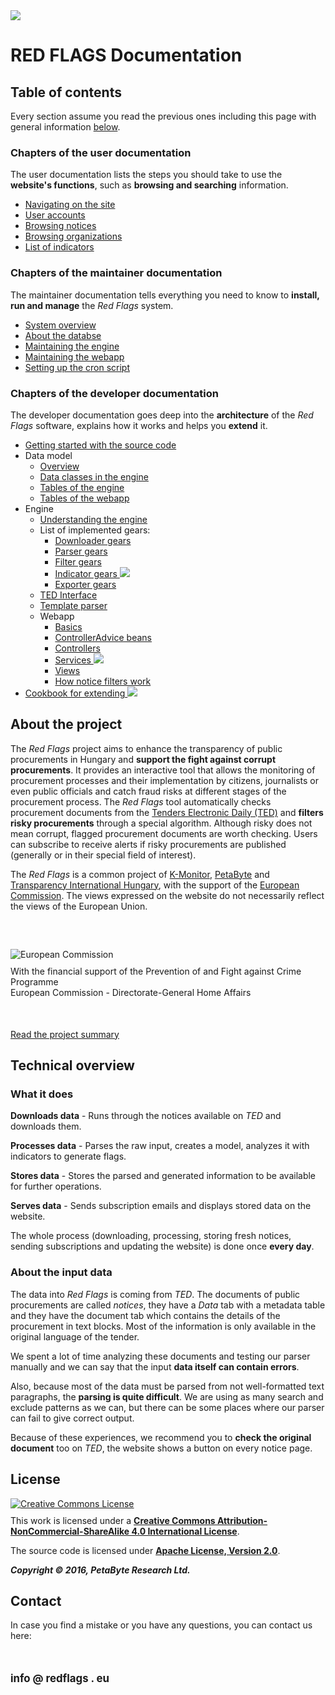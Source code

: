 <div class="intro-pic">
	<img src="img/intro.svg" />
</div>

# RED FLAGS Documentation



## Table of contents

Every section assume you read the previous ones including this page with general information [below](#about-the-project).



### Chapters of the user documentation

The user documentation lists the steps you should take to use the **website's functions**, such as **browsing and searching** information.

* [Navigating on the site](/user/navigation/)
* [User accounts](/user/accounts/)
* [Browsing notices](/user/notices/)
* [Browsing organizations](/user/organizations/)
* [List of indicators](/user/indicators/)

### Chapters of the maintainer documentation

The maintainer documentation tells everything you need to know to **install, run and manage** the *Red Flags* system.

* [System overview](/maintainer/overview/)
* [About the databse](/maintainer/database/)
* [Maintaining the engine](/maintainer/engine/)
* [Maintaining the webapp](/maintainer/webapp/)
* [Setting up the cron script](/maintainer/cron/)

### Chapters of the developer documentation

The developer documentation goes deep into the **architecture** of the *Red Flags* software, explains how it works and helps you **extend** it.

* [Getting started with the source code](/developer/first/)
* Data model
	* [Overview                    ](/developer/data/)
	* [Data classes in the engine  ](/developer/data/classes/)
	* [Tables of the engine        ](/developer/data/engine-tables/)
	* [Tables of the webapp        ](/developer/data/webapp-tables/)
* Engine
	* [Understanding the engine    ](/developer/engine/)
	* List of implemented gears:
		* [Downloader gears        ](/developer/engine/gears/downloaders/)
		* [Parser gears            ](/developer/engine/gears/parsers/)
		* [Filter gears            ](/developer/engine/gears/filters/)
		* [Indicator gears         ](/developer/engine/gears/indicators/)  ![](https://img.shields.io/badge/progress-0_%-red.svg)
		* [Exporter gears          ](/developer/engine/gears/exporters/)
	* [TED Interface               ](/developer/engine/tedinterface/)
	* [Template parser             ](/developer/engine/templateparser/)
	* Webapp
		* [Basics                  ](/developer/webapp/basic/)
		* [ControllerAdvice beans  ](/developer/webapp/controller-advices/)
		* [Controllers             ](/developer/webapp/controllers/)
		* [Services                ](/developer/webapp/services/)          ![](https://img.shields.io/badge/progress-0_%-red.svg)
		* [Views                   ](/developer/webapp/views/)
		* [How notice filters work ](/developer/webapp/filters/)
* [Cookbook for extending          ](/developer/cookbook/)                 ![](https://img.shields.io/badge/progress-25_%-orange.svg)



## About the project

The *Red Flags* project aims to enhance the transparency of public procurements in Hungary and **support the fight against corrupt procurements**. It provides an interactive tool that allows the monitoring of procurement processes and their implementation by citizens, journalists or even public officials and catch fraud risks at different stages of the procurement process. The *Red Flags* tool automatically checks procurement documents from the [Tenders Electronic Daily (TED)](http://ted.europa.eu/) and **filters risky procurements** through a special algorithm. Although risky does not mean corrupt, flagged procurement documents are worth checking. Users can subscribe to receive alerts if risky procurements are published (generally or in their special field of interest).

The *Red Flags* is a common project of [K-Monitor](http://www.k-monitor.hu/), [PetaByte](http://petabyte-research.org/) and [Transparency International Hungary](http://transparency.hu/), with the support of the [European Commission](http://ec.europa.eu/dgs/home-affairs/). The views expressed on the website do not necessarily reflect the views of the European Union.

<p class="text-center" style="margin-top: 50px">
	<img src="img/eu-logo.png" alt="European Commission" vspace="10" /><br />
	With the financial support of the Prevention of and Fight against Crime Programme<br/>
	European Commission - Directorate-General Home Affairs
</p>

<p class="text-center" style="margin-top: 50px">
	<a class="btn btn-primary" href="http://www.redflags.eu/files/redflags-summary-en.pdf">Read the project summary</a>
</p>



## Technical overview


### What it does

<i class="fa fa-cloud-download"></i> **Downloads data** - Runs through the notices available on *TED* and downloads them.

<i class="fa fa-cog"></i> **Processes data** - Parses the raw input, creates a model, analyzes it with indicators to generate flags.

<i class="fa fa-database"></i> **Stores data** - Stores the parsed and generated information to be available for further operations.

<i class="fa fa-desktop"></i> **Serves data** - Sends subscription emails and displays stored data on the website.

The whole process (downloading, processing, storing fresh notices, sending subscriptions and updating the website) is done once **every day**.


### About the input data

The data into *Red Flags* is coming from *TED*. The documents of public procurements are called *notices*, they have a *Data* tab with a metadata table and they have the document tab which contains the details of the procurement in text blocks. Most of the information is only available in the original language of the tender.

We spent a lot of time analyzing these documents and testing our parser manually and we can say that the input **data itself can contain errors**.

Also, because most of the data must be parsed from not well-formatted text paragraphs, the **parsing is quite difficult**. We are using as many search and exclude patterns as we can, but there can be some places where our parser can fail to give correct output.

Because of these experiences, we recommend you to **check the original document** too on *TED*, the website shows a button on every notice page.



## License

<a rel="license" href="http://creativecommons.org/licenses/by-nc-sa/4.0/"><img alt="Creative Commons License" style="border-width:0;margin-bottom:10px" src="https://i.creativecommons.org/l/by-nc-sa/4.0/88x31.png" /></a>
<br />
This work is licensed under a <a rel="license" href="http://creativecommons.org/licenses/by-nc-sa/4.0/"><b>Creative Commons Attribution-NonCommercial-ShareAlike 4.0 International License</b></a>.

The source code is licensed under [**Apache License, Version 2.0**](https://github.com/petabyte-research/redflags/blob/master/LICENSE).

***Copyright &copy; 2016, PetaByte Research Ltd.***



## Contact

In case you find a mistake or you have any questions, you can contact us here:

<p class="text-center" style="margin-top: 50px"><strong><big>
info @ redflags . eu
</big></strong></p>